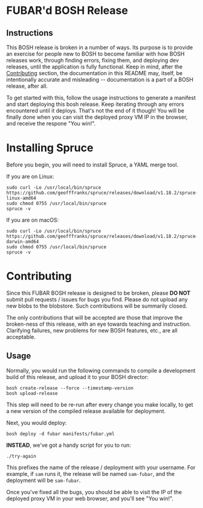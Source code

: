 # FUBAR'd BOSH Release

## Instructions

This BOSH release is broken in a number of ways. Its purpose is
to provide an exercise for people new to BOSH to become familiar with how
BOSH releases work, through finding errors, fixing them, and deploying dev
releases, until the application is fully functional. Keep in mind, after the
[Contributing](#contributing) section, the documentation in this
README may, itself, be intentionally accurate and misleading --
documentation is a part of a BOSH release, after all.

To get started with this, follow the usage instructions to generate a manifest
and start deploying this bosh release. Keep iterating through any errors encountered
until it deploys. That's not the end of it though! You will be finally done when you
can visit the deployed proxy VM IP in the browser, and receive the
respone "You win!".

# Installing Spruce

Before you begin, you will need to install Spruce, a YAML merge
tool.

If you are on Linux:

```
sudo curl -Lo /usr/local/bin/spruce https://github.com/geofffranks/spruce/releases/download/v1.18.2/spruce-linux-amd64
sudo chmod 0755 /usr/local/bin/spruce
spruce -v
```

If you are on macOS:

```
sudo curl -Lo /usr/local/bin/spruce https://github.com/geofffranks/spruce/releases/download/v1.18.2/spruce-darwin-amd64
sudo chmod 0755 /usr/local/bin/spruce
spruce -v
```

# Contributing

Since this FUBAR BOSH release is designed to be broken, please
**DO NOT** submit pull requests / issues for bugs you find.
Please do not upload any new blobs to the blobstore.  Such
contributions will be summarily closed.

The only contributions that will be accepted are those that
improve the broken-ness of this release, with an eye towards
teaching and instruction.  Clarifying failures, new problems for
new BOSH features, etc., are all acceptable.

## Usage

Normally, you would run the following commands to compile a
development build of this release, and upload it to your BOSH
director:

```
bosh create-release --force --timestamp-version
bosh upload-release
```

This step will need to be re-run after every change you make
locally, to get a new version of the compiled release available
for deployment.

Next, you would deploy:

```
bosh deploy -d fubar manifests/fubar.yml
```

**INSTEAD**, we've got a handy script for you to run:

```
./try-again
```

This prefixes the name of the release / deployment with your
username.  For example, if `sam` runs it, the release will be named
`sam-fubar`, and the deployment will be `sam-fubar`.

Once you've fixed all the bugs, you should be able to visit the IP
of the deployed proxy VM in your web browser, and you'll see "You win!".

